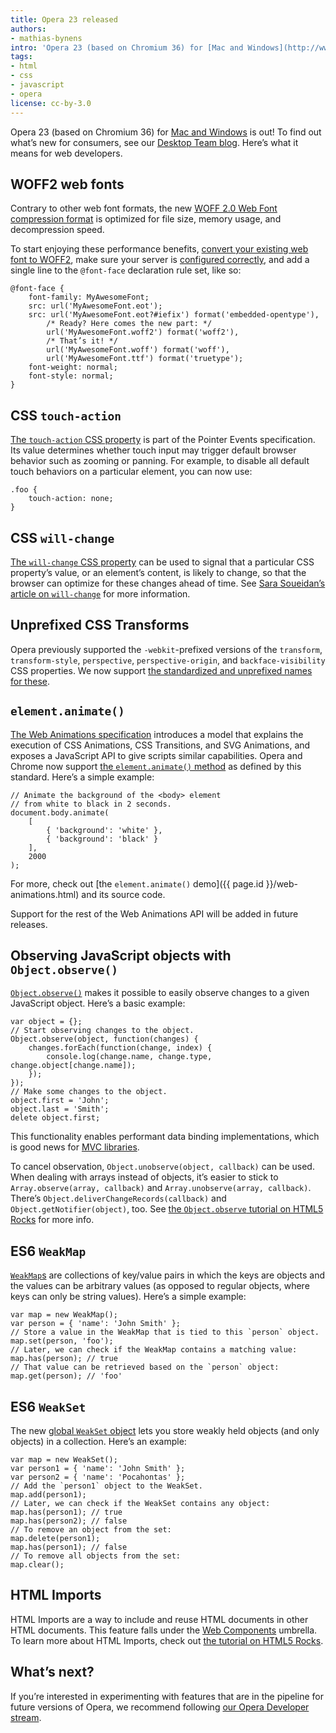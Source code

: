 ```yaml
---
title: Opera 23 released
authors:
- mathias-bynens
intro: 'Opera 23 (based on Chromium 36) for [Mac and Windows](http://www.opera.com/computer) is out! To find out what’s new for consumers, see our [Desktop Team blog](http://blogs.opera.com/desktop/2014/07/heart-icon-opera-23-for-windows-and-mac/). Here’s what it means for web developers.'
tags:
- html
- css
- javascript
- opera
license: cc-by-3.0
---
```


Opera 23 (based on Chromium 36) for [Mac and Windows](http://www.opera.com/computer) is out! To find out what’s new for consumers, see our [Desktop Team blog](http://blogs.opera.com/desktop/2014/07/heart-icon-opera-23-for-windows-and-mac/). Here’s what it means for web developers.

## WOFF2 web fonts

Contrary to other web font formats, the new [WOFF 2.0 Web Font compression format](http://dev.w3.org/webfonts/WOFF2/spec/) is optimized for file size, memory usage, and decompression speed.

To start enjoying these performance benefits, [convert your existing web font to WOFF2](https://gist.github.com/sergejmueller/cf6b4f2133bcb3e2f64a#ttf-to-woff2-converting), make sure your server is [configured correctly](https://github.com/h5bp/server-configs-test/blob/005c3e35ec06e0426c6c5039e8aaac46bf2fd4f4/src/default_tests.js#L475-L481), and add a single line to the `@font-face` declaration rule set, like so:

	@font-face {
		font-family: MyAwesomeFont;
		src: url('MyAwesomeFont.eot');
		src: url('MyAwesomeFont.eot?#iefix') format('embedded-opentype'),
			/* Ready? Here comes the new part: */
			url('MyAwesomeFont.woff2') format('woff2'),
			/* That’s it! */
			url('MyAwesomeFont.woff') format('woff'),
			url('MyAwesomeFont.ttf') format('truetype');
		font-weight: normal;
		font-style: normal;
	}

## CSS `touch-action`

[The `touch-action` CSS property](https://dvcs.w3.org/hg/pointerevents/raw-file/tip/pointerEvents.html#the-touch-action-css-property) is part of the Pointer Events specification. Its value determines whether touch input may trigger default browser behavior such as zooming or panning. For example, to disable all default touch behaviors on a particular element, you can now use:

	.foo {
		touch-action: none;
	}

## CSS `will-change`

[The `will-change` CSS property](http://dev.w3.org/csswg/css-will-change/#will-change) can be used to signal that a particular CSS property’s value, or an element’s content, is likely to change, so that the browser can optimize for these changes ahead of time. See [Sara Soueidan’s article on `will-change`](https://dev.opera.com/articles/css-will-change-property/) for more information.

## Unprefixed CSS Transforms

Opera previously supported the `-webkit`-prefixed versions of the `transform`, `transform-style`, `perspective`, `perspective-origin`, and `backface-visibility` CSS properties. We now support [the standardized and unprefixed names for these](http://dev.w3.org/csswg/css-transforms/).

## `element.animate()`

[The Web Animations specification](http://dev.w3.org/fxtf/web-animations/) introduces a model that explains the execution of CSS Animations, CSS Transitions, and SVG Animations, and exposes a JavaScript API to give scripts similar capabilities. Opera and Chrome now support [the `element.animate()` method](http://dev.w3.org/fxtf/web-animations/#extensions-to-the-element-interface) as defined by this standard. Here’s a simple example:

	// Animate the background of the <body> element
	// from white to black in 2 seconds.
	document.body.animate(
		[
			{ 'background': 'white' },
			{ 'background': 'black' }
		],
		2000
	);

For more, check out [the `element.animate()` demo]({{ page.id }}/web-animations.html) and its source code.

Support for the rest of the Web Animations API will be added in future releases.

## Observing JavaScript objects with `Object.observe()`

[`Object.observe()`](http://wiki.ecmascript.org/doku.php?id=harmony:observe) makes it possible to easily observe changes to a given JavaScript object. Here’s a basic example:

	var object = {};
	// Start observing changes to the object.
	Object.observe(object, function(changes) {
		changes.forEach(function(change, index) {
			console.log(change.name, change.type, change.object[change.name]);
		});
	});
	// Make some changes to the object.
	object.first = 'John';
	object.last = 'Smith';
	delete object.first;

This functionality enables performant data binding implementations, which is good news for [MVC libraries](http://todomvc.com/).

To cancel observation, `Object.unobserve(object, callback)` can be used. When dealing with arrays instead of objects, it’s easier to stick to `Array.observe(array, callback)` and `Array.unobserve(array, callback)`. There’s `Object.deliverChangeRecords(callback)` and `Object.getNotifier(object)`, too. See [the `Object.observe` tutorial on HTML5 Rocks](http://www.html5rocks.com/en/tutorials/es7/observe/) for more info.

## ES6 `WeakMap`

[`WeakMap`s](http://ecma-international.org/ecma-262/6.0/#sec-weakmap-objects) are collections of key/value pairs in which the keys are objects and the values can be arbitrary values (as opposed to regular objects, where keys can only be string values). Here’s a simple example:

	var map = new WeakMap();
	var person = { 'name': 'John Smith' };
	// Store a value in the WeakMap that is tied to this `person` object.
	map.set(person, 'foo');
	// Later, we can check if the WeakMap contains a matching value:
	map.has(person); // true
	// That value can be retrieved based on the `person` object:
	map.get(person); // 'foo'

## ES6 `WeakSet`

The new [global `WeakSet` object](http://ecma-international.org/ecma-262/6.0/#sec-weakset-objects) lets you store weakly held objects (and only objects) in a collection. Here’s an example:

	var map = new WeakSet();
	var person1 = { 'name': 'John Smith' };
	var person2 = { 'name': 'Pocahontas' };
	// Add the `person1` object to the WeakSet.
	map.add(person1);
	// Later, we can check if the WeakSet contains any object:
	map.has(person1); // true
	map.has(person2); // false
	// To remove an object from the set:
	map.delete(person1);
	map.has(person1); // false
	// To remove all objects from the set:
	map.clear();

## HTML Imports

HTML Imports are a way to include and reuse HTML documents in other HTML documents. This feature falls under the [Web Components](http://webcomponents.org/) umbrella. To learn more about HTML Imports, check out [the tutorial on HTML5 Rocks](http://www.html5rocks.com/en/tutorials/webcomponents/imports/).

## What’s next?

If you’re interested in experimenting with features that are in the pipeline for future versions of Opera, we recommend following [our Opera Developer stream](http://www.opera.com/developer).
